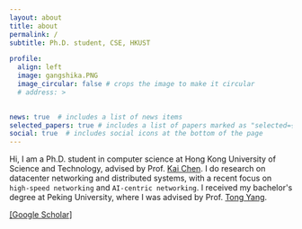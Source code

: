 ```yaml
---
layout: about
title: about
permalink: /
subtitle: Ph.D. student, CSE, HKUST

profile:
  align: left
  image: gangshika.PNG
  image_circular: false # crops the image to make it circular
  # address: >
    

news: true  # includes a list of news items
selected_papers: true # includes a list of papers marked as "selected={true}"
social: true  # includes social icons at the bottom of the page
---
```


<!-- Write your biography here. Tell the world about yourself. Link to your favorite [subreddit](http://reddit.com). You can put a picture in, too. The code is already in, just name your picture `prof_pic.jpg` and put it in the `img/` folder.

Put your address / P.O. box / other info right below your picture. You can also disable any these elements by editing `profile` property of the YAML header of your `_pages/about.md`. Edit `_bibliography/papers.bib` and Jekyll will render your [publications page](/al-folio/publications/) automatically.

Link to your social media connections, too. This theme is set up to use [Font Awesome icons](http://fortawesome.github.io/Font-Awesome/) and [Academicons](https://jpswalsh.github.io/academicons/), like the ones below. Add your Facebook, Twitter, LinkedIn, Google Scholar, or just disable all of them. -->

Hi, I am a Ph.D. student in computer science at Hong Kong University of Science and Technology, advised by Prof. [Kai Chen](https://cse.hkust.edu.hk/~kaichen/). I do research on datacenter networking and distributed systems, with a recent focus on `high-speed networking` and `AI-centric networking`. I received my bachelor's degree at Peking University, where I was advised by Prof. [Tong Yang](https://yangtonghome.github.io/). 

[[Google Scholar]](https://scholar.google.com/citations?hl=zh-CN&user=hr2JciwAAAAJ)
